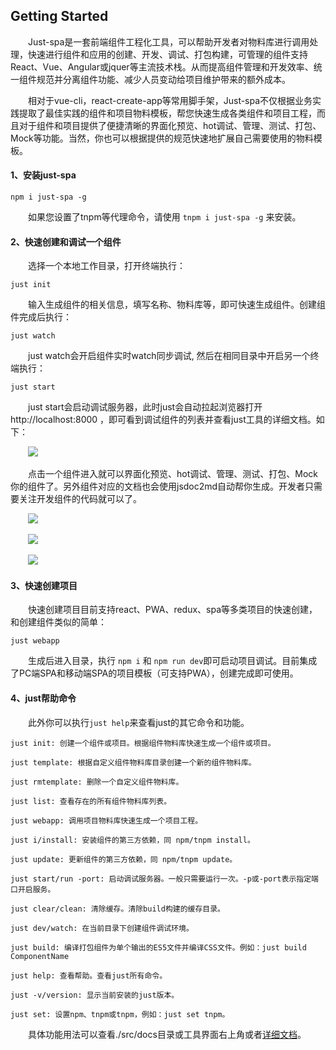 ﻿## Getting Started

&emsp;&emsp;Just-spa是一套前端组件工程化工具，可以帮助开发者对物料库进行调用处理，快速进行组件和应用的创建、开发、调试、打包构建，可管理的组件支持React、Vue、Angular或jquer等主流技术栈。从而提高组件管理和开发效率、统一组件规范并分离组件功能、减少人员变动给项目维护带来的额外成本。

&emsp;&emsp;相对于vue-cli，react-create-app等常用脚手架，Just-spa不仅根据业务实践提取了最佳实践的组件和项目物料模板，帮您快速生成各类组件和项目工程，而且对于组件和项目提供了便捷清晰的界面化预览、hot调试、管理、测试、打包、Mock等功能。当然，你也可以根据提供的规范快速地扩展自己需要使用的物料模板。


#### 1、安装just-spa

```
npm i just-spa -g
```

&emsp;&emsp;如果您设置了tnpm等代理命令，请使用 `tnpm i just-spa -g` 来安装。

#### 2、快速创建和调试一个组件

&emsp;&emsp;选择一个本地工作目录，打开终端执行：

```
just init
```

&emsp;&emsp;输入生成组件的相关信息，填写名称、物料库等，即可快速生成组件。创建组件完成后执行：

```
just watch
```

&emsp;&emsp;just watch会开启组件实时watch同步调试, 然后在相同目录中开启另一个终端执行：

```
just start
```

&emsp;&emsp;just start会启动调试服务器，此时just会自动拉起浏览器打开 http://localhost:8000 ，即可看到调试组件的列表并查看just工具的详细文档。如下：

&emsp;&emsp;![](./src/docs/img/preview.png)

&emsp;&emsp;点击一个组件进入就可以界面化预览、hot调试、管理、测试、打包、Mock你的组件了。另外组件对应的文档也会使用jsdoc2md自动帮你生成。开发者只需要关注开发组件的代码就可以了。

&emsp;&emsp;![](./src/docs/img/preview1.png)

&emsp;&emsp;![](./src/docs/img/preview2.png)

&emsp;&emsp;![](./src/docs/img/preview3.png)

#### 3、快速创建项目


&emsp;&emsp;快速创建项目目前支持react、PWA、redux、spa等多类项目的快速创建，和创建组件类似的简单：

```
just webapp
```

&emsp;&emsp;生成后进入目录，执行 `npm i` 和 `npm run dev`即可启动项目调试。目前集成了PC端SPA和移动端SPA的项目模板（可支持PWA），创建完成即可使用。

#### 4、just帮助命令

&emsp;&emsp;此外你可以执行`just help`来查看just的其它命令和功能。

```
just init: 创建一个组件或项目。根据组件物料库快速生成一个组件或项目。

just template: 根据自定义组件物料库目录创建一个新的组件物料库。

just rmtemplate: 删除一个自定义组件物料库。

just list: 查看存在的所有组件物料库列表。

just webapp: 调用项目物料库快速生成一个项目工程。

just i/install: 安装组件的第三方依赖，同 npm/tnpm install。

just update: 更新组件的第三方依赖，同 npm/tnpm update。

just start/run -port: 启动调试服务器。一般只需要运行一次。-p或-port表示指定端口开启服务。

just clear/clean: 清除缓存。清除build构建的缓存目录。

just dev/watch: 在当前目录下创建组件调试环境。

just build: 编译打包组件为单个输出的ES5文件并编译CSS文件。例如：just build ComponentName

just help: 查看帮助。查看just所有命令。

just -v/version: 显示当前安装的just版本。

just set: 设置npm、tnpm或tnpm，例如：just set tnpm。
```

&emsp;&emsp;具体功能用法可以查看./src/docs目录或工具界面右上角或者[详细文档](https://github.com/just-spa/just-spa/blob/master/src/docs/docs.md)。